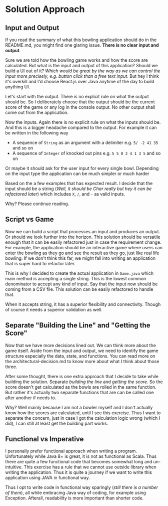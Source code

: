 # Solution Approach

## Input and Output

If you read the summary of what this bowling application should do in the README.md, you might find one glaring issue. **There is no clear input and output**.

Sure we are told how the bowling game works and how the score are calculated. But what is the input and output of this application? Should we build a UI out of it? _Which would be great by the way as we can control the input more precisely, e.g. button click than a free text input_. But hey I think it's overkill and I'd choose React.js over Java anytime of the day to build anything UI.

Let's start with the output. There is no explicit rule on what the output should be. So I deliberately choose that the output should be the current score of the game or any log in the console output. No other output shall come out from the application.

Now the inputs. Again there is no explicit rule on what the inputs should be. And this is a bigger headache compared to the output. For example it can be written in the following way
- A sequence of `String` as an argument with a delimiter e.g. `5/ -2 41 35` and so on
- A sequence of `Integer` of knocked out pins e.g. `5 5 0 2 4 1 3 5` and so on

Or maybe it should ask for the user input for every single bowl. Depending on the input type the application can be much simpler or much harder

Based on the a few examples that has expected result. I decide that the input should be a string (_Well, it should be Char really but hey it can be refactored later_) which includes `X`, `/`, and `-` as valid inputs.

Why? Please continue reading.

## Script vs Game

Now we can build a script that processes an input and produces an output. Or should we look further into the horizon. This solution should be versatile enough that it can be easily refactored just in case the requirement change. For example, the application should be an interactive game where users can enter the bowling as they go and see the result as they go, just like real life bowling. If we don't think this far, we might fall into writing an application that is super hard to refactor later.

This is why I decided to create the actual application in `Game.java` which main method is accepting a single string. This is the lowest common denominator to accept any kind of input. Say that the input now should be coming from a CSV file. This solution can be easily refactored to handle that.

When it accepts string, it has a superior flexibility and connectivity. Though of course it needs a superior validation as well.

## Separate "Building the Line" and "Getting the Score"

Now that we have more decisions lined out. We can think more about the game itself. Aside from the input and output, we need to identify the game structure especially the data, state, and functions. You can read more on the architectural-decision.md to know more about what I think about those three.

After some thought, there is one extra approach that I decide to take while building the solution. Separate *building the line* and *getting the score*. So the score doesn't get calculated as the bowls are rolled in the same function. But rather it's actually two separate functions that are can be called one after another if needs to.

Why? Well mainly because I am not a bowler myself and I don't actually know how the scores are calculated, until I see this exercise. Thus I want to separate the concern, just in case I got the calculation logic wrong (which I did), I can still at least get the building part works.

## Functional vs Imperative

I personally prefer functional approach when writing a program. Unfortunately while Java 8+ is great, it is not as functional as Scala. Thus there are quite a few functional code that becomes somewhat long and un-intuitive. This exercise has a rule that we cannot use outside library when writing the application. Thus it is quite a journey if we want to write this application using JAVA in functional way.

Thus I opt to write code in functional way sparingly (_still there is a number of them_), all while embracing Java way of coding, for example using Exception. Afterall, readability is more important than shorter code.
